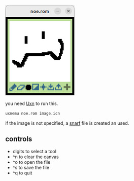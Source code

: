 ![preview image](preview.png)

you need [Uxn](https://100r.co/site/uxn.html) to run this.
```sh
uxnemu noe.rom image.icn
```
if the image is not specified, a [snarf](https://wiki.xxiivv.com/site/snarf.html) file is created an used.

## controls

- digits to select a tool
- ^n to clear the canvas
- ^o to open the file
- ^s to save the file
- ^q to quit

